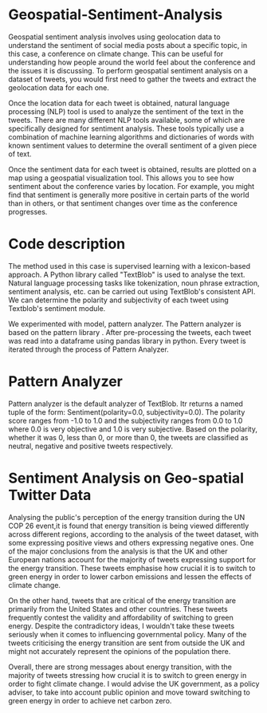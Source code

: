 # Geospatial-Sentiment-Analysis

Geospatial sentiment analysis involves using geolocation data to understand the sentiment of social media posts about a specific topic, in this case, a conference on climate change. This can be useful for understanding how people around the world feel about the conference and the issues it is discussing. To perform geospatial sentiment analysis on a dataset of tweets, you would first need to gather the tweets and extract the geolocation data for each one.

Once the location data for each tweet is obtained, natural language processing (NLP) tool is used to analyze the sentiment of the text in the tweets. There are many different NLP tools available, some of which are specifically designed for sentiment analysis. These tools typically use a combination of machine learning algorithms and dictionaries of words with known sentiment values to determine the overall sentiment of a given piece of text.

Once the sentiment data for each tweet is obtained, results are plotted on a map using a geospatial visualization tool. This allows you to see how sentiment about the conference varies by location. For example, you might find that sentiment is generally more positive in certain parts of the world than in others, or that sentiment changes over time as the conference progresses.

# Code description 

The method used in this case is supervised learning with a lexicon-based approach. A Python library called "TextBlob" is used to analyse the text. Natural language processing tasks like tokenization, noun phrase extraction, sentiment analysis, etc. can be carried out using TextBlob's consistent API. We can determine the polarity and subjectivity of each tweet using Textblob's sentiment module.

We experimented with model, pattern analyzer. The Pattern analyzer is based on the pattern library . After pre-processing the tweets, each tweet was read into a dataframe using pandas library in python. Every tweet is iterated through the process of Pattern Analyzer.

# Pattern Analyzer

Pattern analyzer is the default analyzer of TextBlob. Itr returns a named tuple of the form: Sentiment(polarity=0.0, subjectivity=0.0). The polarity score ranges from -1.0 to 1.0 and the subjectivity ranges from 0.0 to 1.0 where 0.0 is very objective and 1.0 is very subjective. Based on the polarity, whether it was 0, less than 0, or more than 0, the tweets are classified as neutral, negative and positive tweets respectively.

# Sentiment Analysis on Geo-spatial Twitter Data

Analysing the public's perception of the energy transition during the UN COP 26 event,it is found that energy transition is being viewed differently across different regions, according to the analysis of the tweet dataset, with some expressing positive views and others expressing negative ones. One of the major conclusions from the analysis is that the UK and other European nations account for the majority of tweets expressing support for the energy transition. These tweets emphasise how crucial it is to switch to green energy in order to lower carbon emissions and lessen the effects of climate change.

On the other hand, tweets that are critical of the energy transition are primarily from the United States and other countries. These tweets frequently contest the validity and affordability of switching to green energy. Despite the contradictory ideas, I wouldn't take these tweets seriously when it comes to influencing governmental policy. Many of the tweets criticising the energy transition are sent from outside the UK and might not accurately represent the opinions of the population there.

Overall, there are strong messages about energy transition, with the majority of tweets stressing how crucial it is to switch to green energy in order to fight climate change. I would advise the UK government, as a policy adviser, to take into account public opinion and move toward switching to green energy in order to achieve net carbon zero.

